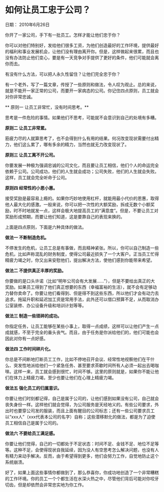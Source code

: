 # 如何让员工忠于公司？

日期： 2010年6月26日

你开了一家公司，手下有一批员工。怎样才能让他们忠于你？

你可以对他们特别好，发给他们很多工资，为他们创造最好的工作环境，提供最好的福利和事业发展机会，让他们没有理由离开你。但是，这样做起来很累，而且也没有办法防止他们变心，要是有一天竞争对手提供了更好的条件，他们可能就会离你而去。

有没有什么方法，可以把人永久性留住？让他们完全忠于你？

有一个老外，写了一篇文章，传授了一些原则和做法，令人叹为观止。总的来说，就是不能开一家正常的公司，而要开一家病态的公司。你记住四点原则，员工就会对你非常忠诚。

** 原则一 让员工非常忙，没有时间思考。**

思考是一件危险的事情。如果他们不思考，可能就不会意识到自己的处境有多糟。

**原则二 让员工非常累。**

筋疲力尽的人就算思考了，也不会得到什么有用的结果。何况改变现状需要付出精力，他们这么累了，哪有多余的精力，当然也就无力改变现状了。

**原则三 让员工离不开公司。**

你要发展一种极为强调忠诚的公司文化，而且要让员工相信，他们个人的命运完全依赖于公司。公司成功，他们的人生就会成功；公司失败，他们的人生就会失败。这样，员工就会完全听命于公司。

**原则四 经常性的小恩小惠。**

接受奖励是最容易上瘾的。如果你巧妙地使用杠杆，就能用最小代价的恩惠，取得他人最大化的感激。一般来说，你可以把一次性的大额奖励，拆成无数个小额奖励，时不时地就发一点，这样会极大地提高员工的“满意度”。但是，不要让员工对奖励形成预期，而要让他们知道，这是要靠自己的表现来换的。

上面是四点原则，下面是六种具体的做法。

**做法一 不断制造危机。**

不停发生的危机，让员工总是有事做，而且精神紧张。所以，你可以自己制造一些危机，比如声称混乱的财务制度，使得公司最近损失了一个大客户。正当员工忙得精疲力竭之时，你又出来安慰他们，提出解决方法，使他们感到你能带来希望。

**做法二 不提供真正丰厚的奖励。**

你要做的是口头许诺（比如“明年公司会有大发展……”），但是不要给出真正的大奖励。如果员工得到了他们真正想要的东西（幸福富裕的生活），就不会有足够动力替你卖命了。你要让他们看得到、但是得不到这些东西，所以他们才会有动力去追求。拖延升职和延迟加工资是常用手法，此外还可以借口预算不足，从而取消办公室装修、办公设备升级和培训计划等等。

**做法三 制造一些琐碎的成功。**

你指定任务，让员工能够在某些小事上，取得一点成绩，这样可以让他们产生一点成就感，不至于完全的垂头丧气。而且，由于任务是你派给他们的，他们可能也会因此对你有一点好感。

**做法四 工作时间碎片化。**

你总是不间断地打断员工工作，比如不停地召开会议、经常性地视察他们在干什么、突发性地派给他们一个紧急任务、甚至要求茶歇时间所有人必须一起出去喝咖啡。这样一来，员工就会感到很忙，时间不够。这里的原则就是，如果你不能让他们在体力上精疲力竭，至少也要让他们在心理上精疲力竭。

**做法五 强化员工的归属意识。**

你要让他们时刻都记得，自己是属于公司的，让他们感到如果没有公司，自己就会丧失身份一样。这样他们就会觉得，为公司服务是天经地义的。有些公司要求，外出时也要穿公司发的服装，而且上面有醒目的公司标志；还有一些公司要求员工以“xxx人”（xxx代表本公司的名字）自称；这些潜移默化的做法，都是为了迫使员工相信自己是属于公司的。

**做法六 不要给员工满足感。**

你要让他们觉得，自己的一切都处于不足状态：时间不足、金钱不足、地位不足等等。这种不足，会使得现状自我延续，因为没人有空思考怎么解决问题，也没有人有精力来动手解决。反而，由于希望得到更多，他们会努力工作，自觉地防止这个系统崩溃。

好了，如果上面这些事情你都做到了，那么恭喜你，你成功地创造了一个非常糟糕的工作环境。你的员工一个个都生活在水深火热之中，尽管他们背后可能对你咬牙切齿，但是却依然会非常忠实地为你工作。

